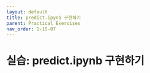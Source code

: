 ```yaml
---
layout: default
title: predict.ipynb 구현하기
parent: Practical Exercises
nav_order: 1-15-07
---
```


# 실습: predict.ipynb 구현하기

